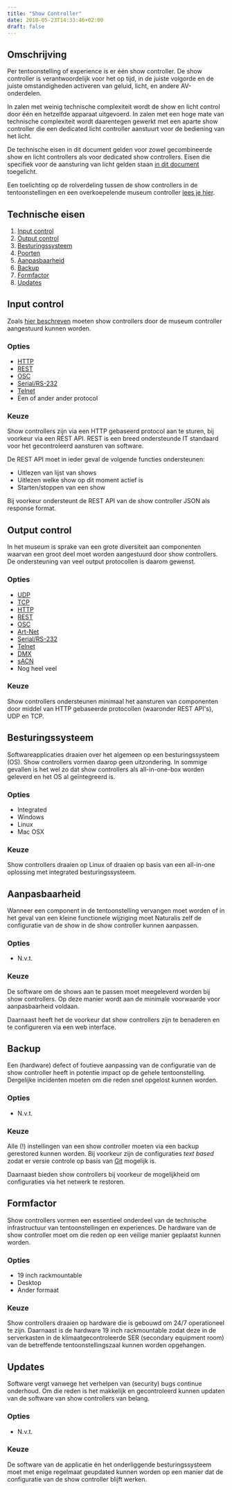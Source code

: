 ```yaml
---
title: "Show Controller"
date: 2018-05-23T14:33:46+02:00
draft: false
---
```


## Omschrijving

Per tentoonstelling of experience is er één show controller. De show controller
is verantwoordelijk voor het op tijd, in de juiste volgorde en de juiste
omstandigheden activeren van geluid, licht, en andere AV-onderdelen.

In zalen met weinig technische complexiteit wordt de show en licht control door
één en hetzelfde apparaat uitgevoerd. In zalen met een hoge mate van technische
complexiteit wordt daarentegen gewerkt met een aparte show controller die een
dedicated licht controller aanstuurt voor de bediening van het licht.

De technische eisen in dit document gelden voor zowel gecombineerde show en
licht controllers als voor dedicated show controllers. Eisen die specifiek voor
de aansturing van licht gelden staan [in dit document](licht-controller.md)
toegelicht.

Een toelichting op de rolverdeling tussen de show controllers in de
tentoonstellingen en een overkoepelende museum controller [lees je
hier](../design/showcontrol.md).

## Technische eisen

1. [Input control](#input-control)
1. [Output control](#output-control)
1. [Besturingssysteem](#besturingssysteem)
1. [Poorten](#poorten)
1. [Aanpasbaarheid](#aanpasbaarheid)
1. [Backup](#backup)
1. [Formfactor](#formfactor)
1. [Updates](#updates)

## Input control

Zoals [hier beschreven](../design/showcontrol.md) moeten show controllers door
de museum controller aangestuurd kunnen worden.

### Opties

* [HTTP](https://en.wikipedia.org/wiki/Hypertext_Transfer_Protocol)
* [REST](https://en.wikipedia.org/wiki/Representational_state_transfer)
* [OSC](https://en.wikipedia.org/wiki/Open_Sound_Control)
* [Serial/RS-232](https://en.wikipedia.org/wiki/RS-232)
* [Telnet](https://en.wikipedia.org/wiki/Telnet)
* Een of ander ander protocol

### Keuze

Show controllers zijn via een HTTP gebaseerd protocol aan te sturen, bij
voorkeur via een REST API. REST is een breed ondersteunde IT standaard voor het
gecontroleerd aansturen van software.

De REST API moet in ieder geval de volgende functies ondersteunen:

* Uitlezen van lijst van shows
* Uitlezen welke show op dit moment actief is
* Starten/stoppen van een show

Bij voorkeur ondersteunt de REST API van de show controller JSON als response
format.

## Output control

In het museum is sprake van een grote diversiteit aan componenten waarvan een
groot deel moet worden aangestuurd door show controllers. De ondersteuning van
veel output protocollen is daarom gewenst.

### Opties

* [UDP](https://en.wikipedia.org/wiki/User_Datagram_Protocol)
* [TCP](https://en.wikipedia.org/wiki/Transmission_Control_Protocol)
* [HTTP](https://en.wikipedia.org/wiki/Hypertext_Transfer_Protocol)
* [REST](https://en.wikipedia.org/wiki/Representational_state_transfer)
* [OSC](https://en.wikipedia.org/wiki/Open_Sound_Control)
* [Art-Net](https://en.wikipedia.org/wiki/Art-Net)
* [Serial/RS-232](https://en.wikipedia.org/wiki/RS-232)
* [Telnet](https://en.wikipedia.org/wiki/Telnet)
* [DMX](https://en.wikipedia.org/wiki/DMX512)
* [sACN](https://en.wikipedia.org/wiki/Architecture_for_Control_Networks)
* Nog heel veel

### Keuze

Show controllers ondersteunen minimaal het aansturen van componenten door middel
van HTTP gebaseerde protocollen (waaronder REST API's), UDP en TCP.

## Besturingssysteem

Softwareapplicaties draaien over het algemeen op een besturingssysteem (OS).
Show controllers vormen daarop geen uitzondering. In sommige gevallen is het wel
zo dat show controllers als all-in-one-box worden geleverd en het OS al
geïntegreerd is.

### Opties

* Integrated
* Windows
* Linux
* Mac OSX

### Keuze

Show controllers draaien op Linux of draaien op basis van een all-in-one
oplossing met integrated besturingssysteem.

## Aanpasbaarheid

Wanneer een component in de tentoonstelling vervangen moet worden of in het
geval van een kleine functionele wijziging moet Naturalis zelf de configuratie
van de show in de show controller kunnen aanpassen.

### Opties

* N.v.t.

### Keuze

De software om de shows aan te passen moet meegeleverd worden bij show
controllers. Op deze manier wordt aan de minimale voorwaarde voor aanpasbaarheid
voldaan.

Daarnaast heeft het de voorkeur dat show controllers zijn te benaderen en te
configureren via een web interface.

## Backup

Een (hardware) defect of foutieve aanpassing van de configuratie van de show
controller heeft in potentie impact op de gehele tentoonstelling. Dergelijke
incidenten moeten om die reden snel opgelost kunnen worden.

### Opties

* N.v.t.

### Keuze

Alle (!) instellingen van een show controller moeten via een backup gerestored
kunnen worden. Bij voorkeur zijn de configuraties *text based* zodat er versie
controle op basis van [Git](https://git-scm.com/) mogelijk is.

Daarnaast bieden show controllers bij voorkeur de mogelijkheid om configuraties
via het netwerk te restoren.

## Formfactor

Show controllers vormen een essentieel onderdeel van de technische
infrastructuur van tentoonstellingen en experiences. De hardware van de show
controller moet om die reden op een veilige manier geplaatst kunnen worden.

### Opties

* 19 inch rackmountable
* Desktop
* Ander formaat

### Keuze

Show controllers draaien op hardware die is gebouwd om 24/7 operationeel te
zijn. Daarnaast is de hardware 19 inch rackmountable zodat deze in de
serverkasten in de klimaatgecontroleerde SER (secondary equipment room) van de
betreffende tentoonstellingszaal kunnen worden opgehangen.

## Updates

Software vergt vanwege het verhelpen van (security) bugs continue onderhoud. Om
die reden is het makkelijk en gecontroleerd kunnen updaten van de software van
show controllers van belang.

### Opties

* N.v.t.

### Keuze

De software van de applicatie én het onderliggende besturingssysteem moet met
enige regelmaat geupdated kunnen worden op een manier dat de configuratie van de
show controller blijft werken.
